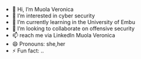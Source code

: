 - 👋 Hi, I’m Muola Veronica 
- 👀 I’m interested in cyber security 
- 🌱 I’m currently learning in the University of Embu
- 💞️ I’m looking to collaborate on offensive security 
- 📫 reach me via LinkedIn Muola Veronica 
- 😄 Pronouns: she,her
- ⚡ Fun fact: ..

<!---
Veracious27/Veracious27 is a ✨ special ✨ repository because its `README.md` (this file) appears on your GitHub profile.
You can click the Preview link to take a look at your changes.
--->
